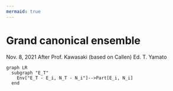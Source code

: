```yaml
---
mermaid: true
---
```

# Grand canonical ensemble

Nov. 8, 2021
After Prof. Kawasaki (based on Callen)
Ed. T. Yamato


```mermaid
graph LR 
  subgraph "E_T"
    Env["E_T - E_i, N_T - N_i"]-->Part[E_i, N_i]
  end
```

